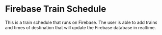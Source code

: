 # Firebase Train Schedule

This is a train schedule that runs on Firebase. The user is able to add trains and times of destination that will update the Firebase database in realtime.